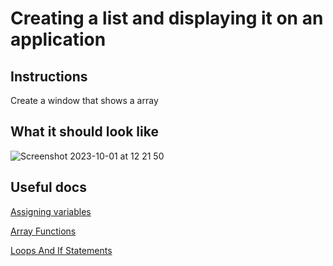 # Creating a list and displaying it on an application

## Instructions

Create a window that shows a array

## What it should look like

![Screenshot 2023-10-01 at 12 21 50](https://github.com/Mistium/Origin-OS/assets/92952823/236ae638-1e24-4745-8d6b-e8826155c04c)

## Useful docs

[Assigning variables](https://github.com/Mistium/Origin-OS/wiki/OSL-%E2%80%90-Variables#variable-assignment)

[Array Functions](https://github.com/Mistium/Origin-OS/wiki/OSL-%E2%80%90-Arrays)

[Loops And If Statements](https://github.com/Mistium/Origin-OS/wiki/OSL-%E2%80%90-Program-Flow)
